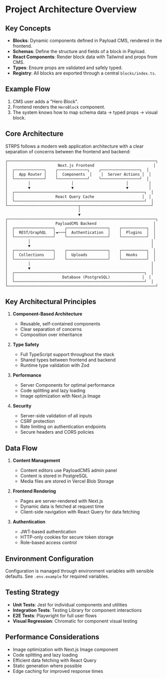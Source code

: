 # Project Architecture Overview

## Key Concepts

- **Blocks**: Dynamic components defined in Payload CMS, rendered in the frontend.
- **Schemas**: Define the structure and fields of a block in Payload.
- **React Components**: Render block data with Tailwind and props from CMS.
- **Types**: Ensure props are validated and safely typed.
- **Registry**: All blocks are exported through a central `blocks/index.ts`.

## Example Flow

1. CMS user adds a "Hero Block".
2. Frontend renders the `HeroBlock` component.
3. The system knows how to map schema data → typed props → visual block.

## Core Architecture

STRPS follows a modern web application architecture with a clear separation of concerns between the frontend and backend:

```
┌─────────────────────────────────────────────────────────────────┐
│                      Next.js Frontend                          │
│  ┌─────────────┐    ┌─────────────┐    ┌─────────────────┐  │
│  │  App Router │    │  Components  │    │  Server Actions │  │
│  └─────────────┘    └─────────────┘    └─────────────────┘  │
│         │                  │                       │         │
│         ▼                  ▼                       ▼         │
│  ┌─────────────────────────────────────────────────────────┐  │
│  │                  React Query Cache                     │  │
│  └─────────────────────────────────────────────────────────┘  │
└───────────────────────────────┬───────────────────────────────┘
                                │
                                ▼
┌─────────────────────────────────────────────────────────────────┐
│                     PayloadCMS Backend                         │
│  ┌─────────────────┐    ┌──────────────────┐    ┌───────────┐  │
│  │  REST/GraphQL   │◄───┤  Authentication  │    │  Plugins  │  │
│  └─────────────────┘    └──────────────────┘    └───────────┘  │
│         │                                                     │
│         ▼                                                     │
│  ┌─────────────────┐    ┌──────────────────┐    ┌───────────┐  │
│  │  Collections    │    │  Uploads         │    │  Hooks    │  │
│  └─────────────────┘    └──────────────────┘    └───────────┘  │
│         │                                                     │
│         ▼                                                     │
│  ┌─────────────────────────────────────────────────────────┐  │
│  │                     Database (PostgreSQL)              │  │
│  └─────────────────────────────────────────────────────────┘  │
└─────────────────────────────────────────────────────────────────┘
```

## Key Architectural Principles

1. **Component-Based Architecture**
   - Reusable, self-contained components
   - Clear separation of concerns
   - Composition over inheritance

2. **Type Safety**
   - Full TypeScript support throughout the stack
   - Shared types between frontend and backend
   - Runtime type validation with Zod

3. **Performance**
   - Server Components for optimal performance
   - Code splitting and lazy loading
   - Image optimization with Next.js Image

4. **Security**
   - Server-side validation of all inputs
   - CSRF protection
   - Rate limiting on authentication endpoints
   - Secure headers and CORS policies

## Data Flow

1. **Content Management**
   - Content editors use PayloadCMS admin panel
   - Content is stored in PostgreSQL
   - Media files are stored in Vercel Blob Storage

2. **Frontend Rendering**
   - Pages are server-rendered with Next.js
   - Dynamic data is fetched at request time
   - Client-side navigation with React Query for data fetching

3. **Authentication**
   - JWT-based authentication
   - HTTP-only cookies for secure token storage
   - Role-based access control

## Environment Configuration

Configuration is managed through environment variables with sensible defaults. See `.env.example` for required variables.

## Testing Strategy

- **Unit Tests**: Jest for individual components and utilities
- **Integration Tests**: Testing Library for component interactions
- **E2E Tests**: Playwright for full user flows
- **Visual Regression**: Chromatic for component visual testing

## Performance Considerations

- Image optimization with Next.js Image component
- Code splitting and lazy loading
- Efficient data fetching with React Query
- Static generation where possible
- Edge caching for improved response times
